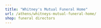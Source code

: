 ```yaml
---
title: "Whitney's Mutual Funeral Home"
url: /athens/whitneys-mutual-funeral-home/
shop: funeral directors
---
```


